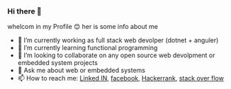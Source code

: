 ### Hi there 👋

whelcom in my Profile 😊 her is some info about me 
- 🔭 I’m currently working as full stack web devolper (dotnet + anguler)
- 🌱 I’m currently learning functional programming
- 👯 I’m looking to collaborate on any open source web devolpment or embedded system projects
- 💬 Ask me about web or embedded systems
- 📫 How to reach me: [Linked IN](https://www.linkedin.com/in/ibram-reda-6202aa149/), [facebook](https://www.facebook.com/IbramReda1/), [Hackerrank](https://www.hackerrank.com/abramReda), [stack over flow](https://stackoverflow.com/users/9482050/ibram-reda)


